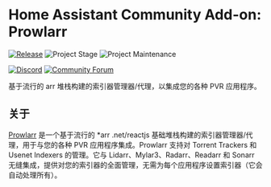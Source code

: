 # Home Assistant Community Add-on: Prowlarr

[![Release][release-shield]][release] ![Project Stage][project-stage-shield] ![Project Maintenance][maintenance-shield]

[![Discord][discord-shield]][discord] [![Community Forum][forum-shield]][forum]

基于流行的 arr 堆栈构建的索引器管理器/代理，以集成您的各种 PVR 应用程序。

## 关于

[Prowlarr] 是一个基于流行的 *arr .net/reactjs 基础堆栈构建的索引器管理器/代理，用于与您的各种 PVR 应用程序集成。Prowlarr 支持对 Torrent Trackers 和 Usenet Indexers 的管理。它与 Lidarr、Mylar3、Radarr、Readarr 和 Sonarr 无缝集成，提供对您的索引器的全面管理，无需为每个应用程序设置索引器（它会自动处理所有）。

[Prowlarr]: https://github.com/Prowlarr/Prowlarr

[discord-shield]: https://img.shields.io/discord/330944238910963714.svg
[discord]: https://discord.gg/c5DvZ4e
[forum-shield]: https://img.shields.io/badge/community-forum-brightgreen.svg
[forum]: https://community.home-assistant.io/t/?u=frenck
[maintenance-shield]: https://img.shields.io/maintenance/yes/2024.svg
[project-stage-shield]: https://img.shields.io/badge/project%20stage-experimental-yellow.svg
[release-shield]: https://img.shields.io/badge/version-v0.18.0-blue.svg
[release]: https://github.com/hassio-addons/addon-prowlarr/tree/v0.18.0